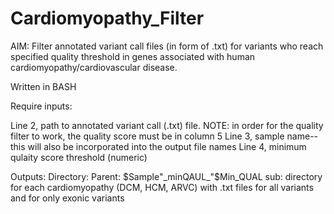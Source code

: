 # Cardiomyopathy_Filter
AIM: Filter annotated variant call files (in form of .txt) for variants who reach specified quality threshold in genes associated with human cardiomyopathy/cardiovascular disease.

Written in BASH


Require inputs:

  Line 2, path to annotated variant call (.txt) file.  NOTE: in order for the quality filter to work, the quality score must be in column 5
  Line 3, sample name-- this will also be incorporated into the output file names
  Line 4, minimum qulaity score threshold (numeric)
  
  Outputs: 
  Directory: 
    Parent: $Sample"_minQAUL_"$Min_QUAL
      sub: directory for each cardiomyopathy (DCM, HCM, ARVC) with .txt files for all variants and for only exonic variants
